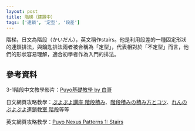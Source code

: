 ```yaml
---
layout: post
title: 階梯（建置中）
tags: ['連鎖', '定型', '段差']
---
```


階梯，日文為階段（かいだん），英文稱作stairs。他是利用段差的一種固定形狀的連鎖排法，與鑰匙排法兩者被合稱為「定型」，代表相對於「不定型」而言，他們的形狀容易理解，適合初學者作為入門的排法。

## 參考資料

3-1階段中文教學影片：[Puyo基礎教學 by 白哥](https://www.youtube.com/watch?v=Cso12CkyWLA)

日文網頁攻略教學：[ぷよぷよ講座  階段積み](http://alg-d.com/game/puyo/chain1.html)、[階段積みの積み方とコツ](https://jiyu-cho.com/puyopuyo-kaidan)、[れんのぷよぷよ連鎖教室 階段](http://ren-channnel.com/kaidan/)等等

英文網頁攻略教學：[Puyo Nexus Patterns 1: Stairs](https://puyonexus.com/wiki/Patterns_1:_Stairs)

